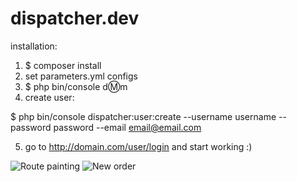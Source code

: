 dispatcher.dev
==============

installation:

1. $ composer install
2. set parameters.yml configs
3. $ php bin/console d:m:m
4. create user:

$ php bin/console dispatcher:user:create --username username --password password --email email@email.com

5. go to http://domain.com/user/login and start working :)

![Route painting](https://i.snag.gy/zODtj0.jpg)
![New order](https://i.snag.gy/cknMoG.jpg)

